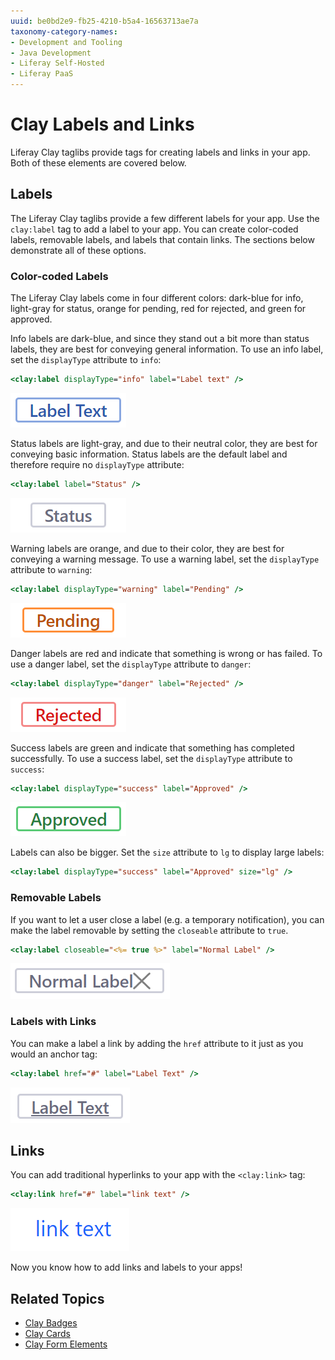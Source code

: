 ```yaml
---
uuid: be0bd2e9-fb25-4210-b5a4-16563713ae7a
taxonomy-category-names:
- Development and Tooling
- Java Development
- Liferay Self-Hosted
- Liferay PaaS
---
```

# Clay Labels and Links

Liferay Clay taglibs provide tags for creating labels and links in your app. Both of these elements are covered below.

## Labels

The Liferay Clay taglibs provide a few different labels for your app. Use the `clay:label` tag to add a label to your app. You can create color-coded labels, removable labels, and labels that contain links. The sections below demonstrate all of these options.

### Color-coded Labels

The Liferay Clay labels come in four different colors: dark-blue for info, light-gray for status, orange for pending, red for rejected, and green for approved.

Info labels are dark-blue, and since they stand out a bit more than status labels, they are best for conveying general information. To use an info label, set the `displayType` attribute to `info`:

```jsp
<clay:label displayType="info" label="Label text" />
```

![Info labels convey general information.](./clay-links-and-labels/images/01.png)

Status labels are light-gray, and due to their neutral color, they are best for conveying basic information. Status labels are the default label and therefore require no `displayType` attribute:

```jsp
<clay:label label="Status" />
```

![Status labels are the least flashy and best for displaying basic information.](./clay-links-and-labels/images/02.png)

Warning labels are orange, and due to their color, they are best for conveying a warning message. To use a warning label, set the `displayType` attribute to `warning`:

```jsp
<clay:label displayType="warning" label="Pending" />
```

![Warning labels notify the user of issues, but nothing app breaking.](./clay-links-and-labels/images/03.png)

Danger labels are red and indicate that something is wrong or has failed. To use a danger label, set the `displayType` attribute to `danger`:

```jsp
<clay:label displayType="danger" label="Rejected" />
```

![Danger labels convey a sense of urgency that must be addressed.](./clay-links-and-labels/images/04.png)

Success labels are green and indicate that something has completed successfully. To use a success label, set the `displayType` attribute to `success`:

```jsp
<clay:label displayType="success" label="Approved" />
```

![Success labels indicate a successful action.](./clay-links-and-labels/images/05.png)

Labels can also be bigger. Set the `size` attribute to `lg` to display large labels:

```jsp
<clay:label displayType="success" label="Approved" size="lg" />
```

### Removable Labels

If you want to let a user close a label (e.g. a temporary notification), you can  make the label removable by setting the `closeable` attribute to `true`.

```jsp
<clay:label closeable="<%= true %>" label="Normal Label" />
```

![Labels can be removable.](./clay-links-and-labels/images/06.png)

### Labels with Links

You can make a label a link by adding the `href` attribute to it just as you would an anchor tag:

```jsp
<clay:label href="#" label="Label Text" />
```

![Labels can also be links.](./clay-links-and-labels/images/07.png)

## Links

You can add traditional hyperlinks to your app with the `<clay:link>` tag:

```jsp
<clay:link href="#" label="link text" />
```

![Clay taglibs also provide link elements.](./clay-links-and-labels/images/08.png)

Now you know how to add links and labels to your apps!

## Related Topics

* [Clay Badges](./clay-badges.md)
* [Clay Cards](./clay-cards.md)
* [Clay Form Elements](./clay-form-elements.md)
